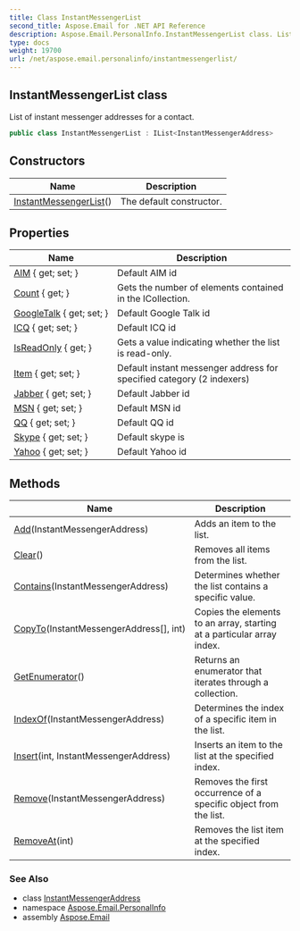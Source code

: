 ```yaml
---
title: Class InstantMessengerList
second_title: Aspose.Email for .NET API Reference
description: Aspose.Email.PersonalInfo.InstantMessengerList class. List of instant messenger addresses for a contact
type: docs
weight: 19700
url: /net/aspose.email.personalinfo/instantmessengerlist/
---
```

## InstantMessengerList class

List of instant messenger addresses for a contact.

```csharp
public class InstantMessengerList : IList<InstantMessengerAddress>
```

## Constructors

| Name | Description |
| --- | --- |
| [InstantMessengerList](instantmessengerlist/)() | The default constructor. |

## Properties

| Name | Description |
| --- | --- |
| [AIM](../../aspose.email.personalinfo/instantmessengerlist/aim/) { get; set; } | Default AIM id |
| [Count](../../aspose.email.personalinfo/instantmessengerlist/count/) { get; } | Gets the number of elements contained in the ICollection. |
| [GoogleTalk](../../aspose.email.personalinfo/instantmessengerlist/googletalk/) { get; set; } | Default Google Talk id |
| [ICQ](../../aspose.email.personalinfo/instantmessengerlist/icq/) { get; set; } | Default ICQ id |
| [IsReadOnly](../../aspose.email.personalinfo/instantmessengerlist/isreadonly/) { get; } | Gets a value indicating whether the list is read-only. |
| [Item](../../aspose.email.personalinfo/instantmessengerlist/item/) { get; set; } | Default instant messenger address for specified category (2 indexers) |
| [Jabber](../../aspose.email.personalinfo/instantmessengerlist/jabber/) { get; set; } | Default Jabber id |
| [MSN](../../aspose.email.personalinfo/instantmessengerlist/msn/) { get; set; } | Default MSN id |
| [QQ](../../aspose.email.personalinfo/instantmessengerlist/qq/) { get; set; } | Default QQ id |
| [Skype](../../aspose.email.personalinfo/instantmessengerlist/skype/) { get; set; } | Default skype is |
| [Yahoo](../../aspose.email.personalinfo/instantmessengerlist/yahoo/) { get; set; } | Default Yahoo id |

## Methods

| Name | Description |
| --- | --- |
| [Add](../../aspose.email.personalinfo/instantmessengerlist/add/)(InstantMessengerAddress) | Adds an item to the list. |
| [Clear](../../aspose.email.personalinfo/instantmessengerlist/clear/)() | Removes all items from the list. |
| [Contains](../../aspose.email.personalinfo/instantmessengerlist/contains/)(InstantMessengerAddress) | Determines whether the list contains a specific value. |
| [CopyTo](../../aspose.email.personalinfo/instantmessengerlist/copyto/)(InstantMessengerAddress[], int) | Copies the elements to an array, starting at a particular array index. |
| [GetEnumerator](../../aspose.email.personalinfo/instantmessengerlist/getenumerator/)() | Returns an enumerator that iterates through a collection. |
| [IndexOf](../../aspose.email.personalinfo/instantmessengerlist/indexof/)(InstantMessengerAddress) | Determines the index of a specific item in the list. |
| [Insert](../../aspose.email.personalinfo/instantmessengerlist/insert/)(int, InstantMessengerAddress) | Inserts an item to the list at the specified index. |
| [Remove](../../aspose.email.personalinfo/instantmessengerlist/remove/)(InstantMessengerAddress) | Removes the first occurrence of a specific object from the list. |
| [RemoveAt](../../aspose.email.personalinfo/instantmessengerlist/removeat/)(int) | Removes the list item at the specified index. |

### See Also

* class [InstantMessengerAddress](../instantmessengeraddress/)
* namespace [Aspose.Email.PersonalInfo](../../aspose.email.personalinfo/)
* assembly [Aspose.Email](../../)


